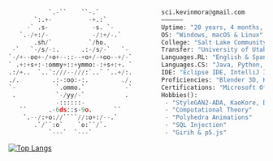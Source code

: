 ```python

           `.-``    ``-.`                 sci.kevinmora@gmail.com         
       `:.+-          -+.:`               ——————
     -` .s-            -s. `-             Uptime: "20 years, 4 months, 20 days"
   `.-/+:/-            -/:+/-.`           OS: "Windows, macOS & Linux"
       .sh/`          `/ho.               College: "Salt Lake Community College"
 -`   `-/s/-:.      .:-/s/-`   `-         Transfer: "University of Utah"
`-/+--oo+-/+o+--::--+o+/-+oo--+/-`        Languages.RL: "English & Spanish"
` .+:+s+:-:ommy+::+ymmo:-:+s+:+. `        Languages.CS: "Java, Python, JS, HTML, CSS, SQL, Processing"
.:/+..  `..`:///--///:`..` `..+/:.        IDE: "Eclipse IDE, IntelliJ IDEA, PyCharm CE, VS Code"
./.         .:-:oo:-:.         ./.        Proficiencies: "Blender 3D, Houdini, Photoshop, Tableau, Excel"
`-           `.ommo.`           -`        Certifications: "Microsoft Office 2013, Summer Geometry Institute"
 .           `-/yy/-`           .         Hobbies():
             -::::::-                      - "StyleGAN2-ADA, KaoKore, DALL-E, CLIP & VQGAN"
   ``      .-6ds::s-9o.      ``            - "Computational Theory"
    `.--/:+o://````//:o+:/--.`             - "Polyhedra Animations"
       .`/``:o`    `o:``/`.                - "SQL Injection"
           `---`  `---`                    - "Girih & p5.js"       
```

[![Top Langs](https://github-readme-stats.vercel.app/api/top-langs/?username=morkev&layout=compact&show_icons=true&theme=dark&hide_border=true)](https://github.com/morkev/github-readme-stats)

<!--
<a href="https://www.buymeacoffee.com/morkev" target="_blank"><img src="https://cdn.buymeacoffee.com/buttons/default-orange.png" alt="Buy Me A Coffee" height="41" width="174"></a> 
Cooking some very yummy code!
-->
